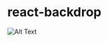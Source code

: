 # react-backdrop

![Alt Text](https://github.com/MatthiasX86/react-backdrop/raw/master/demo/video/screencast.gif)
